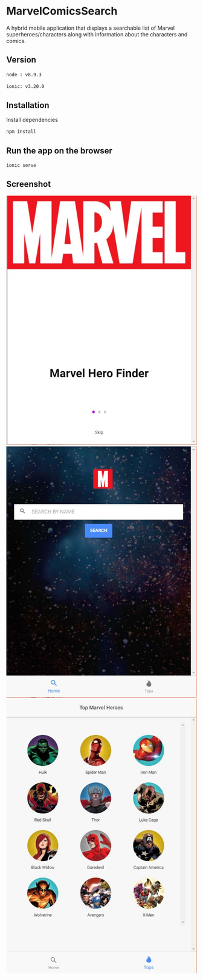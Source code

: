 # MarvelComicsSearch

 A hybrid mobile application that displays a searchable list of Marvel superheroes/characters along with information about the characters and comics.

## Version
```sh
node : v8.9.3
```
```sh
ionic: v3.20.0
```





## Installation

Install  dependencies
```sh
npm install
```

## Run the app on the browser

```sh
ionic serve
```


## Screenshot
![home](https://github.com/jczzz/MarvelComicsSearch/blob/master/screenshot/Capture1.JPG)
![search](https://github.com/jczzz/MarvelComicsSearch/blob/master/screenshot/Capture2.JPG)
![feature](https://github.com/jczzz/MarvelComicsSearch/blob/master/screenshot/Capture6.JPG)
